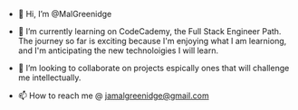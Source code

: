 - 👋 Hi, I’m @MalGreenidge
- 🌱 I’m currently learning on CodeCademy, the Full Stack Engineer Path. The journey so far is exciting because I'm enjoying what I am learniong, and I'm anticipating the new technoloigies I will learn.

- 💞️ I’m looking to collaborate on projects espically ones that will challenge me intellectually.
  
- 📫 How to reach me @ jamalgreenidge@gmail.com

<!---
MalGreenidge/MalGreenidge is a ✨ special ✨ repository because its `README.md` (this file) appears on your GitHub profile.
You can click the Preview link to take a look at your changes.
--->

